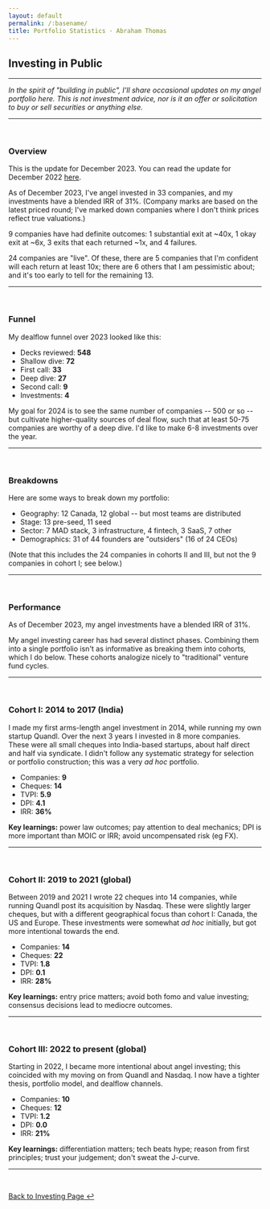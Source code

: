```yaml
---
layout: default
permalink: /:basename/
title: Portfolio Statistics · Abraham Thomas
---
```


## Investing in Public

----

*In the spirit of "building in public", I'll share occasional updates on my angel portfolio here.  This is not investment advice, nor is it an offer or solicitation to buy or sell securities or anything else.*

---

<br/>

### Overview

This is the update for December 2023.  You can read the update for December 2022 [here](/portfolio-statistics-2022).

As of December 2023, I've angel invested in 33 companies, and my investments have a blended IRR of 31%. (Company marks are based on the latest priced round; I've marked down companies where I don't think prices reflect true valuations.)

9 companies have had definite outcomes: 1 substantial exit at ~40x, 1 okay exit at ~6x, 3 exits that each returned ~1x, and 4 failures.

24 companies are "live".  Of these, there are 5 companies that I'm confident will each return at least 10x; there are 6 others that I am pessimistic about; and it's too early to tell for the remaining 13.


---

<br/>

### Funnel

My dealflow funnel over 2023 looked like this:

* Decks reviewed: **548**
* Shallow dive: **72**
* First call: **33**
* Deep dive: **27**
* Second call: **9**
* Investments: **4** 

My goal for 2024 is to see the same number of companies -- 500 or so -- but cultivate higher-quality sources of deal flow, such that at least 50-75 companies are worthy of a deep dive. I'd like to make 6-8 investments over the year.


---

<br/>


### Breakdowns

Here are some ways to break down my portfolio:

* Geography: 12 Canada, 12 global -- but most teams are distributed 
* Stage: 13 pre-seed, 11 seed 
* Sector: 7 MAD stack, 3 infrastructure, 4 fintech, 3 SaaS, 7 other
* Demographics: 31 of 44 founders are "outsiders" (16 of 24 CEOs)

(Note that this includes the 24 companies in cohorts II and III, but not the 9 companies in cohort I; see below.)

---

<br/>


### Performance

As of December 2023, my angel investments have a blended IRR of 31%.  

My angel investing career has had several distinct phases.  Combining them into a single portfolio isn't as informative as breaking them into cohorts, which I do below.  These cohorts analogize nicely to "traditional" venture fund cycles.

----

<br/>


### Cohort I: 2014 to 2017 (India)

I made my first arms-length angel investment in 2014, while running my own startup Quandl.  Over the next 3 years I invested in 8 more companies.  These were all small cheques into India-based startups, about half direct and half via syndicate.  I didn't follow any systematic strategy for selection or portfolio construction; this was a very *ad hoc* portfolio.  

* Companies: **9**  
* Cheques: **14**  
* TVPI: **5.9**  
* DPI: **4.1**  
* IRR: **36%**  

**Key learnings:** power law outcomes; pay attention to deal mechanics; DPI is more important than MOIC or IRR; avoid uncompensated risk (eg FX).


----

<br/>


### Cohort II: 2019 to 2021 (global)

Between 2019 and 2021 I wrote 22 cheques into 14 companies, while running Quandl post its acquisition by Nasdaq.  These were slightly larger cheques, but with a different geographical focus than cohort I: Canada, the US and Europe.  These investments were somewhat *ad hoc* initially, but got more intentional towards the end.

* Companies: **14**  
* Cheques: **22**  
* TVPI: **1.8**  
* DPI: **0.1**  
* IRR: **28%**  

**Key learnings:** entry price matters; avoid both fomo and value investing; consensus decisions lead to mediocre outcomes.  

----

<br/>

### Cohort III: 2022 to present (global)

Starting in 2022, I became more intentional about angel investing; this coincided with my moving on from Quandl and Nasdaq.  I now have a tighter thesis, portfolio model, and dealflow channels.  

* Companies: **10**  
* Cheques: **12**  
* TVPI: **1.2**  
* DPI: **0.0**  
* IRR: **21%**  

**Key learnings:** differentiation matters; tech beats hype; reason from first principles; trust your judgement; don't sweat the J-curve.

----

<br/>

[Back to Investing Page ↩](/investing)

<br/>
<br/>